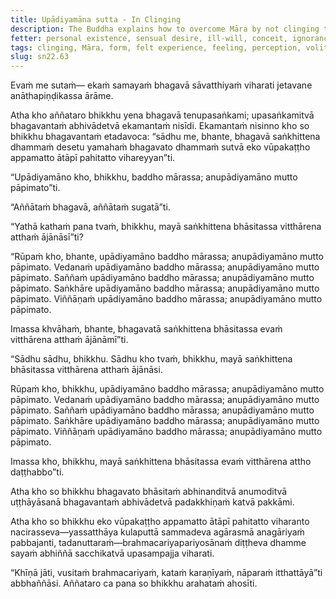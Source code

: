 ```yaml
---
title: Upādiyamāna sutta - In Clinging
description: The Buddha explains how to overcome Māra by not clinging to the five aggregates of form, felt experience, perception, volitional formations, and consciousness.
fetter: personal existence, sensual desire, ill-will, conceit, ignorance
tags: clinging, Māra, form, felt experience, feeling, perception, volitional formations, consciousness, aggregates, five aggregates, personal existence, sensual desire, ill-will, conceit, ignorance, sn, sn22, sn22-34
slug: sn22.63
---
```


Evaṁ me sutaṁ— ekaṁ samayaṁ bhagavā sāvatthiyaṁ viharati jetavane anāthapiṇḍikassa ārāme.

Atha kho aññataro bhikkhu yena bhagavā tenupasaṅkami; upasaṅkamitvā bhagavantaṁ abhivādetvā ekamantaṁ nisīdi. Ekamantaṁ nisinno kho so bhikkhu bhagavantaṁ etadavoca: “sādhu me, bhante, bhagavā saṅkhittena dhammaṁ desetu yamahaṁ bhagavato dhammaṁ sutvā eko vūpakaṭṭho appamatto ātāpī pahitatto vihareyyan”ti.

“Upādiyamāno kho, bhikkhu, baddho mārassa; anupādiyamāno mutto pāpimato”ti.

“Aññātaṁ bhagavā, aññātaṁ sugatā”ti.

“Yathā kathaṁ pana tvaṁ, bhikkhu, mayā saṅkhittena bhāsitassa vitthārena atthaṁ ājānāsī”ti?

“Rūpaṁ kho, bhante, upādiyamāno baddho mārassa; anupādiyamāno mutto pāpimato. Vedanaṁ upādiyamāno baddho mārassa; anupādiyamāno mutto pāpimato. Saññaṁ upādiyamāno baddho mārassa; anupādiyamāno mutto pāpimato. Saṅkhāre upādiyamāno baddho mārassa; anupādiyamāno mutto pāpimato. Viññāṇaṁ upādiyamāno baddho mārassa; anupādiyamāno mutto pāpimato.

Imassa khvāhaṁ, bhante, bhagavatā saṅkhittena bhāsitassa evaṁ vitthārena atthaṁ ājānāmī”ti.

“Sādhu sādhu, bhikkhu. Sādhu kho tvaṁ, bhikkhu, mayā saṅkhittena bhāsitassa vitthārena atthaṁ ājānāsi.

Rūpaṁ kho, bhikkhu, upādiyamāno baddho mārassa; anupādiyamāno mutto pāpimato. Vedanaṁ upādiyamāno baddho mārassa; anupādiyamāno mutto pāpimato. Saññaṁ upādiyamāno baddho mārassa; anupādiyamāno mutto pāpimato. Saṅkhāre upādiyamāno baddho mārassa; anupādiyamāno mutto pāpimato. Viññāṇaṁ upādiyamāno baddho mārassa; anupādiyamāno mutto pāpimato.

Imassa kho, bhikkhu, mayā saṅkhittena bhāsitassa evaṁ vitthārena attho daṭṭhabbo”ti.

Atha kho so bhikkhu bhagavato bhāsitaṁ abhinanditvā anumoditvā uṭṭhāyāsanā bhagavantaṁ abhivādetvā padakkhiṇaṁ katvā pakkāmi.

Atha kho so bhikkhu eko vūpakaṭṭho appamatto ātāpī pahitatto viharanto nacirasseva—yassatthāya kulaputtā sammadeva agārasmā anagāriyaṁ pabbajanti, tadanuttaraṁ—brahmacariyapariyosānaṁ diṭṭheva dhamme sayaṁ abhiññā sacchikatvā upasampajja viharati.

“Khīṇā jāti, vusitaṁ brahmacariyaṁ, kataṁ karaṇīyaṁ, nāparaṁ itthattāyā”ti abbhaññāsi. Aññataro ca pana so bhikkhu arahataṁ ahosīti.
